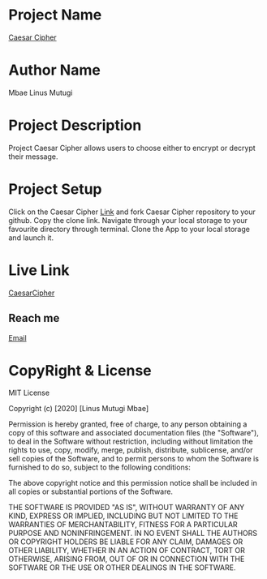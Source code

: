 # Project Name
[Caesar Cipher](https://github.com/linusmbae/Caesar-Cipher.git)
# Author Name
Mbae Linus Mutugi
# Project Description
Project Caesar Cipher allows users to choose either to encrypt or decrypt their message.

# Project Setup
Click on the Caesar Cipher [Link](https://github.com/linusmbae/Caesar-Cipher.git) and fork Caesar Cipher repository to your github.
Copy the clone link.
Navigate through your local storage to your favourite directory through terminal.
Clone the App to your local storage and launch it.
 
# Live Link
[CaesarCipher](https://linusmbae.github.io/Caesar-Cipher/)

## Reach me
[Email](linusmutugi5178@gmail.com) 

# CopyRight & License
MIT License

Copyright (c) [2020] [Linus Mutugi Mbae]

Permission is hereby granted, free of charge, to any person obtaining a copy
of this software and associated documentation files (the "Software"), to deal
in the Software without restriction, including without limitation the rights
to use, copy, modify, merge, publish, distribute, sublicense, and/or sell
copies of the Software, and to permit persons to whom the Software is
furnished to do so, subject to the following conditions:

The above copyright notice and this permission notice shall be included in all
copies or substantial portions of the Software.

THE SOFTWARE IS PROVIDED "AS IS", WITHOUT WARRANTY OF ANY KIND, EXPRESS OR
IMPLIED, INCLUDING BUT NOT LIMITED TO THE WARRANTIES OF MERCHANTABILITY,
FITNESS FOR A PARTICULAR PURPOSE AND NONINFRINGEMENT. IN NO EVENT SHALL THE
AUTHORS OR COPYRIGHT HOLDERS BE LIABLE FOR ANY CLAIM, DAMAGES OR OTHER
LIABILITY, WHETHER IN AN ACTION OF CONTRACT, TORT OR OTHERWISE, ARISING FROM,
OUT OF OR IN CONNECTION WITH THE SOFTWARE OR THE USE OR OTHER DEALINGS IN THE
SOFTWARE.
